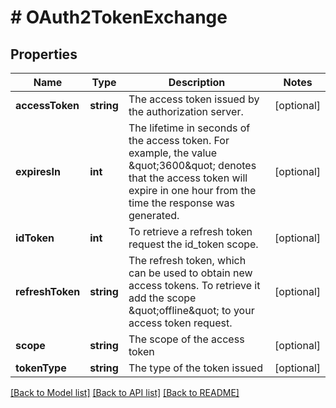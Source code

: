 # # OAuth2TokenExchange

## Properties

Name | Type | Description | Notes
------------ | ------------- | ------------- | -------------
**accessToken** | **string** | The access token issued by the authorization server. | [optional]
**expiresIn** | **int** | The lifetime in seconds of the access token. For example, the value \&quot;3600\&quot; denotes that the access token will expire in one hour from the time the response was generated. | [optional]
**idToken** | **int** | To retrieve a refresh token request the id_token scope. | [optional]
**refreshToken** | **string** | The refresh token, which can be used to obtain new access tokens. To retrieve it add the scope \&quot;offline\&quot; to your access token request. | [optional]
**scope** | **string** | The scope of the access token | [optional]
**tokenType** | **string** | The type of the token issued | [optional]

[[Back to Model list]](../../README.md#models) [[Back to API list]](../../README.md#endpoints) [[Back to README]](../../README.md)
